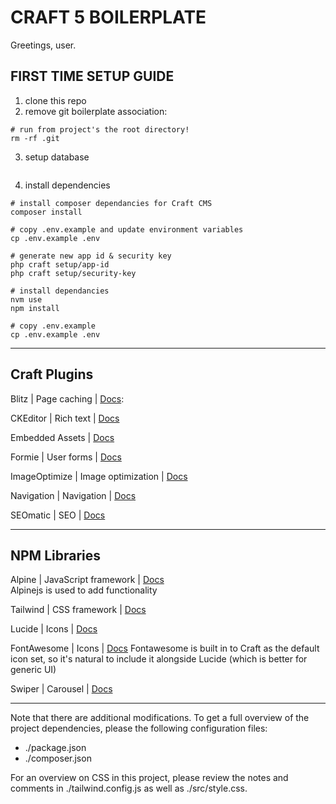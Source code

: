 # **CRAFT 5 BOILERPLATE**

Greetings, user.

## FIRST TIME SETUP GUIDE
1. clone this repo
2. remove git boilerplate association:
```
# run from project's the root directory!
rm -rf .git
```
3. setup database
```

```
4. install dependencies
```
# install composer dependancies for Craft CMS
composer install

# copy .env.example and update environment variables
cp .env.example .env

# generate new app id & security key
php craft setup/app-id
php craft setup/security-key

# install dependancies
nvm use
npm install

# copy .env.example
cp .env.example .env
```

---

## **Craft Plugins**
Blitz | Page caching | [Docs](https://putyourlightson.com/plugins/blitz): 

CKEditor | Rich text | [Docs](https://github.com/craftcms/ckeditor)

Embedded Assets | [Docs](https://github.com/spicywebau/craft-embedded-assets)

Formie | User forms | [Docs ](https://verbb.io/craft-plugins/formie/docs/get-started/installation-setup)

ImageOptimize | Image optimization | [Docs](https://nystudio107.com/docs/image-optimize/)

Navigation | Navigation | [Docs](https://verbb.io/craft-plugins/navigation/docs/get-started/installation-setup)

SEOmatic | SEO | [Docs](https://nystudio107.com/docs/seomatic/)

---

## **NPM Libraries**
Alpine | JavaScript framework | [Docs](https://alpinejs.dev/start-here)  
Alpinejs is used to add functionality

Tailwind | CSS framework | [Docs](https://tailwindcss.com/docs/)

Lucide | Icons | [Docs](https://lucide.dev/guide/packages/lucide)

FontAwesome | Icons | [Docs](https://docs.fontawesome.com/web)
Fontawesome is built in to Craft as the default icon set, so it's natural to include it alongside Lucide (which is better for generic UI)

Swiper | Carousel | [Docs](https://swiperjs.com/get-started)

---

Note that there are additional modifications. To get a full overview of the project dependencies, please the following configuration files:

- ./package.json
- ./composer.json

For an overview on CSS in this project, please review the notes and comments in ./tailwind.config.js as well as ./src/style.css. 
